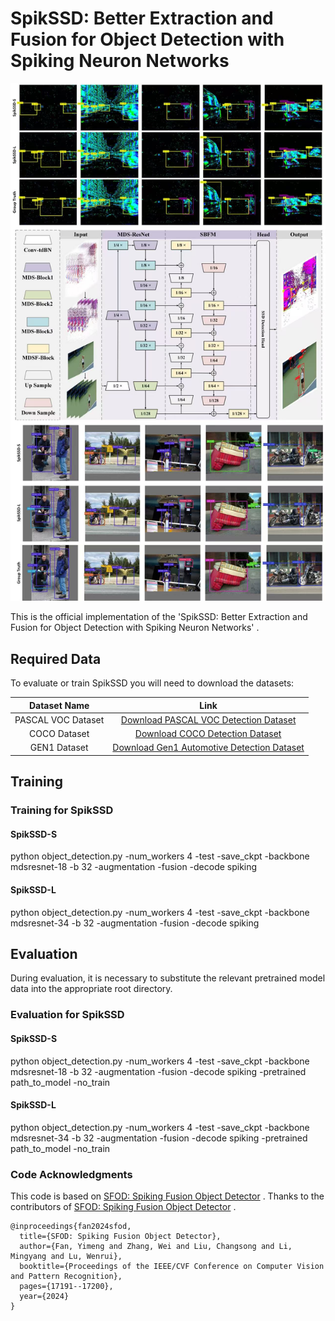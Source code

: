 #                           SpikSSD: Better Extraction and Fusion for Object Detection with Spiking Neuron Networks

![Optional image alt text](figure.jpg)



This is the official implementation of the 'SpikSSD: Better Extraction and Fusion for Object Detection with Spiking Neuron Networks' .

## Required Data

To evaluate or train SpikSSD you will need to download the datasets:

|    Dataset Name    |                             Link                             |
| :----------------: | :----------------------------------------------------------: |
| PASCAL VOC Dataset | [Download PASCAL VOC Detection Dataset](http://host.robots.ox.ac.uk/pascal/VOC/) |
| COCO Dataset | [Download COCO Detection Dataset](https://cocodataset.org/#download) |
| GEN1 Dataset | [Download Gen1 Automotive Detection Dataset](https://www.prophesee.ai/2020/01/24/prophesee-gen1-automotive-detection-dataset/) |

## Training

### Training for SpikSSD

#### SpikSSD-S

python object_detection.py -num_workers 4 -test -save_ckpt -backbone mdsresnet-18 -b 32 -augmentation -fusion -decode spiking

#### SpikSSD-L

python object_detection.py -num_workers 4 -test -save_ckpt -backbone mdsresnet-34 -b 32 -augmentation -fusion -decode spiking

## Evaluation

During evaluation, it is necessary to substitute the relevant pretrained model data into the appropriate root directory.

### Evaluation for SpikSSD

#### SpikSSD-S

python object_detection.py -num_workers 4 -test -save_ckpt -backbone mdsresnet-18 -b 32 -augmentation -fusion -decode spiking -pretrained path_to_model -no_train

#### SpikSSD-L

python object_detection.py -num_workers 4 -test -save_ckpt -backbone mdsresnet-34 -b 32 -augmentation -fusion -decode spiking -pretrained path_to_model -no_train

### Code Acknowledgments

This code is based on [SFOD: Spiking Fusion Object Detector](https://github.com/yimeng-fan/SFOD) . Thanks to the contributors of [SFOD: Spiking Fusion Object Detector](https://github.com/yimeng-fan/SFOD) .

```
@inproceedings{fan2024sfod,
  title={SFOD: Spiking Fusion Object Detector},
  author={Fan, Yimeng and Zhang, Wei and Liu, Changsong and Li, Mingyang and Lu, Wenrui},
  booktitle={Proceedings of the IEEE/CVF Conference on Computer Vision and Pattern Recognition},
  pages={17191--17200},
  year={2024}
}
```

